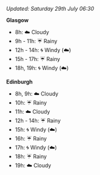 *Updated: Saturday 29th July 06:30*

**Glasgow**

* 8h: :cloud: Cloudy
* 9h - 11h: :umbrella: Rainy
* 12h - 14h: :cyclone: Windy (:cloud:)
* 15h - 17h: :umbrella: Rainy
* 18h, 19h: :cyclone: Windy (:cloud:)

**Edinburgh**

* 8h, 9h: :cloud: Cloudy
* 10h: :umbrella: Rainy
* 11h: :cloud: Cloudy
* 12h - 14h: :umbrella: Rainy
* 15h: :cyclone: Windy (:cloud:)
* 16h: :umbrella: Rainy
* 17h: :cyclone: Windy (:cloud:)
* 18h: :umbrella: Rainy
* 19h: :cloud: Cloudy

